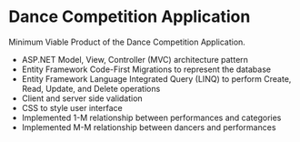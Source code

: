 # Dance Competition Application

Minimum Viable Product of the Dance Competition Application.
- ASP.NET Model, View, Controller (MVC) architecture pattern
- Entity Framework Code-First Migrations to represent the database
- Entity Framework Language Integrated Query (LINQ) to perform Create, Read, Update, and Delete operations
- Client and server side validation
- CSS to style user interface
- Implemented 1-M relationship between performances and categories
- Implemented M-M relationship between dancers and performances
